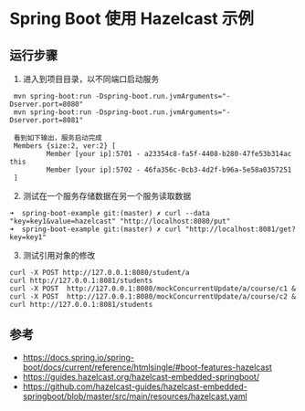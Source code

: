 # Spring Boot 使用 Hazelcast 示例

## 运行步骤

1. 进入到项目目录，以不同端口启动服务

```  
 mvn spring-boot:run -Dspring-boot.run.jvmArguments="-Dserver.port=8080"
 mvn spring-boot:run -Dspring-boot.run.jvmArguments="-Dserver.port=8081"
 
 看到如下输出，服务启动完成
 Members {size:2, ver:2} [
         Member [your ip]:5701 - a23354c8-fa5f-4408-b280-47fe53b314ac this
         Member [your ip]:5702 - 46fa356c-0cb3-4d2f-b96a-5e58a0357251
 ]
```

2. 测试在一个服务存储数据在另一个服务读取数据

``` 
➜  spring-boot-example git:(master) ✗ curl --data "key=key1&value=hazelcast" "http://localhost:8080/put"
➜  spring-boot-example git:(master) ✗ curl "http://localhost:8081/get?key=key1"

```

3. 测试引用对象的修改

> 

``` 
curl -X POST http://127.0.0.1:8080/student/a
curl http://127.0.0.1:8081/students  
curl -X POST  http://127.0.0.1:8080/mockConcurrentUpdate/a/course/c1 &
curl -X POST  http://127.0.0.1:8080/mockConcurrentUpdate/a/course/c2 &
curl http://127.0.0.1:8081/students  
```

## 参考

* https://docs.spring.io/spring-boot/docs/current/reference/htmlsingle/#boot-features-hazelcast
* https://guides.hazelcast.org/hazelcast-embedded-springboot/
* https://github.com/hazelcast-guides/hazelcast-embedded-springboot/blob/master/src/main/resources/hazelcast.yaml


